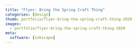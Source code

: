 ```yaml
---
title: "Flyer: Bring the Spring Craft Thing"
categories: [design]
thumb: portfolio/flyer-bring-the-spring-craft-thing-2020
images:
  - portfolio/flyer-bring-the-spring-craft-thing-2020
meta:
  software: [inkscape]
---
```

